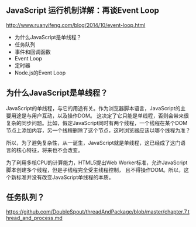 ## JavaScript 运行机制详解：再谈Event Loop

http://www.ruanyifeng.com/blog/2014/10/event-loop.html

* 为什么JavaScript是单线程？
* 任务队列
* 事件和回调函数
* Event Loop
* 定时器
* Node.js的Event Loop

## 为什么JavaScript是单线程？

JavaScript的单线程，与它的用途有关。作为浏览器脚本语言，JavaScript的主要用途是与用户互动，以及操作DOM。
这决定了它只能是单线程，否则会带来很复杂的同步问题。比如，假定JavaScript同时有两个线程，一个线程在某个DOM
节点上添加内容，另一个线程删除了这个节点，这时浏览器应该以哪个线程为准？

所以，为了避免复杂性，从一诞生，JavaScript就是单线程，这已经成了这门语言的核心特征，将来也不会改变。

为了利用多核CPU的计算能力，HTML5提出Web Worker标准，允许JavaScript脚本创建多个线程，但是子线程完全受主线程控制，
且不得操作DOM。所以，这个新标准并没有改变JavaScript单线程的本质。

## 任务队列？


https://github.com/DoubleSpout/threadAndPackage/blob/master/chapter.7.thread_and_process.md

